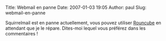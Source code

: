 Title: Webmail en panne
Date: 2007-01-03 19:05
Author: paul
Slug: webmail-en-panne

<div
class="field field-name-body field-type-text-with-summary field-label-hidden">

<div class="field-items">

<div class="field-item even">

Squirrelmail est en panne actuellement, vous pouvez utiliser
[Rouncube](https://www.ezvan.fr/roundcubemail/) en attendant que je le
répare. Dites-moi lequel vous préférez dans les commentaires !

</p>
<p>

</div>

</div>

</div>

</p>

